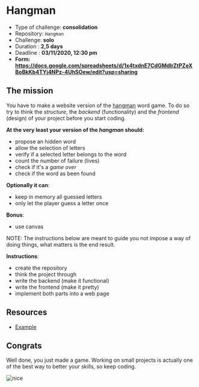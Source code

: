 # Hangman

- Type of challenge: **consolidation**
- Repository: `Hangman`
- Challenge: **solo**
- Duration : **2,5 days**
- Deadline : **03/11/2020, 12:30 pm**
- **Form: https://docs.google.com/spreadsheets/d/1x4txdnE7CdGMdlrZtPZeXBoBkKb4TYj4NPz-4UhSOew/edit?usp=sharing**

## The mission

You have to make a website version of the [hangman](https://en.wikipedia.org/wiki/Hangman_(game)) word game. To do so
try to think the *structure*, the *backend* (functionality) and the *frontend*
(design) of your project before you start coding.

**At the very least your version of the *hangman* should:**

- propose an hidden word 
- allow the selection of letters
- verify if a selected letter belongs to the word
- count the number of failure (lives)
- check if it's a *game over*
- check if the word as been found

**Optionally it can**:

- keep in memory all guessed letters
- only let the player guess a letter once

**Bonus**:

- use canvas

NOTE: The instructions below are meant to guide you not impose a way of doing
things, what matters is the end result.

**Instructions**:

* create the repository
* think the project through
* write the backend (make it functional)
* write the frontend (make it pretty)
* implement both parts into a web page

## Resources

* [Example](https://hangmanwordgame.com/?fca=1&success=0#/)

## Congrats

Well done, you just made a game. Working on small projects is actually one of
the best way to better your skills, so keep coding.

![nice](https://media.giphy.com/media/b7lp44pNiRqsU/giphy.gif)
